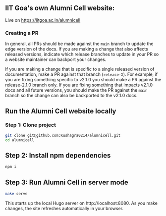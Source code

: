 ## IIT Goa's own Alumni Cell website:

Live on https://iitgoa.ac.in/alumnicell

### Creating a PR

In general, all PRs should be made against the `main` branch to update the edge version of the docs. If you are making a change that also affects released versions, indicate which release branches to update in your PR so a website maintainer can backport your changes.

If you are making a change that is specific to a single released version of documentation, make a PR against that branch (`release-X`). For example, if you are fixing something specific to v2.1.0 you should make a PR against the release-2.1.0 branch only. If you are fixing something that impacts v2.1.0 docs and all future versions, you should make the PR against the `main` branch so the change can also be backported to the v2.1.0 docs.

## Run the Alumni Cell website locally

### Step 1: Clone project

```sh
git clone git@github.com:Kushagra0214/alumnicell.git
cd alumnicell
```

## Step 2: Install npm dependencies

```sh
npm i
```

## Step 3: Run Alumni Cell in server mode

```sh
make serve
```

This starts up the local Hugo server on http://localhost:8080. As you make changes, the site refreshes automatically in your browser.